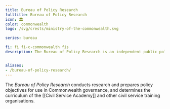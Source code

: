 ```yaml
---
title: Bureau of Policy Research
fulltitle: Bureau of Policy Research
icon: 🏛️
color: commonwealth
logo: /svg/crests/ministry-of-the-commonwealth.svg

series: bureau

fi: fi fi-c-commonwealth fis
description: The Bureau of Policy Research is an independent public policy organisation for the Ministry of the Commonwealth.


aliases:
- /bureau-of-policy-research/
---
```

The *Bureau of Policy Research* conducts research and prepares policy objectives for use in Commonwealth governance, and determines the curriculum of the [[Civil Service Academy]] and other civil service training organisations.